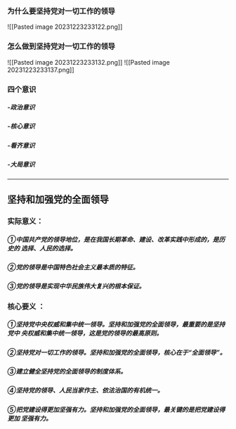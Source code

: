 ### 为什么要坚持党对一切工作的领导
![[Pasted image 20231223233122.png]]

### 怎么做到坚持党对一切工作的领导
![[Pasted image 20231223233132.png]]
![[Pasted image 20231223233137.png]]

### 四个意识
##### -政治意识
##### -核心意识
##### -看齐意识
##### -大局意识
****
## 坚持和加强党的全面领导 
### 实际意义：

##### ①中国共产党的领导地位，是在我国长期革命、建设、改革实践中形成的，是**历史的 选择**、**人民的选择**。
##### ②党的领导是**中国特色社会主义最本质的特征**。
##### ③党的领导是**实现中华民族伟大复兴的根本保证**。

### 核心要义 ：
##### ①坚持党中央权威和集中统一领导。坚持和加强党的全面领导，**最重要的是坚持党中 央权威和集中统一领导**，这是党的领导的最高原则。
##### ②**坚持党对一切工作的领导。坚持和加强党的全面领导，核心在于“全面领导”**。
##### ③建立健全**坚持党的全面领导的制度体系**。 
##### ④坚持**党的领导、人民当家作主、依法治国**的有机统一。 
##### ⑤把党建设得更加坚强有力。坚持和加强党的全面领导，最关键的是把**党建设得更加 坚强有力**。

